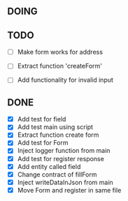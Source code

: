 ## DOING


## TODO

 - [ ] Make form works for address
 - [ ] Extract function 'createForm'
 - [ ] Add functionality for invalid input


 ## DONE

 - [x] Add test for field
 - [x] Add test main using script
 - [X] Extract function create form
 - [x] Add test for Form
 - [x] Inject logger function from main
 - [x] Add test for register response
 - [x] Add entity called field
 - [x] Change contract of fillForm
 - [x] Inject writeDataInJson from main
 - [X] Move Form and register in same file
